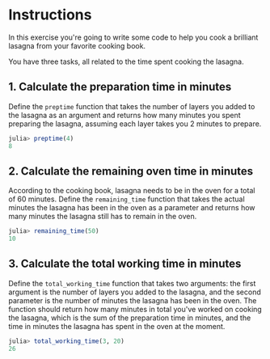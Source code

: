 # Instructions

In this exercise you're going to write some code to help you cook a brilliant lasagna from your favorite cooking book.

You have three tasks, all related to the time spent cooking the lasagna.

## 1. Calculate the preparation time in minutes

Define the `preptime` function that takes the number of layers you added to the lasagna as an argument and returns how many minutes you spent preparing the lasagna, assuming each layer takes you 2 minutes to prepare.

```julia
julia> preptime(4)
8
```

## 2. Calculate the remaining oven time in minutes

According to the cooking book, lasagna needs to be in the oven for a total of 60 minutes.
Define the `remaining_time` function that takes the actual minutes the lasagna has been in the oven as a parameter and returns how many minutes the lasagna still has to remain in the oven.

```julia
julia> remaining_time(50)
10
```

## 3. Calculate the total working time in minutes

Define the `total_working_time` function that takes two arguments: the first argument is the number of layers you added to the lasagna, and the second parameter is the number of minutes the lasagna has been in the oven.
The function should return how many minutes in total you've worked on cooking the lasagna, which is the sum of the preparation time in minutes, and the time in minutes the lasagna has spent in the oven at the moment.

```julia
julia> total_working_time(3, 20)
26
```
